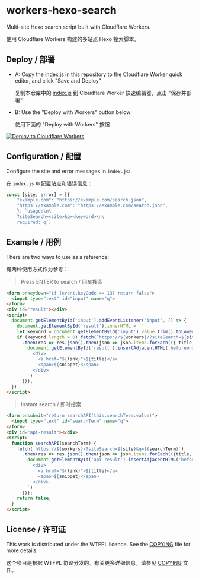 # workers-hexo-search

Multi-site Hexo search script built with Cloudflare Workers.

使用 Cloudflare Workers 构建的多站点 Hexo 搜索脚本。

## Deploy / 部署

- A: Copy the [index.js](https://github.com/kwaa/workers-hexo-search/blob/master/index.js) in this repository to the Cloudflare Worker quick editor, and click "Save and Deploy"

    复制本仓库中的 [index.js](https://github.com/kwaa/workers-hexo-search/blob/master/index.js) 到 Cloudflare Worker 快速编辑器，点击 "保存并部署"

- B: Use the "Deploy with Workers" button below

    使用下面的 "Deploy with Workers" 按钮

[![Deploy to Cloudflare Workers](https://deploy.workers.cloudflare.com/button)](https://deploy.workers.cloudflare.com/?url=https://github.com/kwaa/workers-hexo-search)

## Configuration / 配置

Configure the site and error messages in ```index.js```:

在 ```index.js``` 中配置站点和错误信息：

```javascript
const [site, error] = [{
    "example.com": "https://example.com/search.json",
    "https://example.com": "https://example.com/search.json",
    }, `usage:\n\
    ?siteSearch=<site>&q=<keyword>\n\
    required: q`]
```

## Example / 用例

There are two ways to use as a reference:

有两种使用方式作为参考：

> Press ENTER to search / 回车搜索

```html
<form onkeydown="if (event.keyCode == 13) return false">
  <input type="text" id="input" name="q">
</form>
<div id="result"></div>
<script>
  document.getElementById('input').addEventListener('input', () => {
    document.getElementById('result').innerHTML = ''
    let keyword = document.getElementById('input').value.trim().toLowerCase();
    if (keyword.length > 0) fetch(`https://${workers}/?siteSearch=${site}&q=${keyword}`)
      .then(res => res.json().then(json => json.items.forEach(({ title, link, snippet }) =>
        document.getElementById('result').insertAdjacentHTML('beforeend', `
          <div>
            <a href="${link}">${title}</a>
            <span>${snippet}</span>
          </div>
        `)
      )));
  })
</script>
```

> Instant search / 即时搜索

```html
<form onsubmit="return searchAPI(this.searchTerm.value)">
  <input type="text" id="searchTerm" name="q">
</form>
<div id="api-result"></div>
<script>
  function searchAPI(searchTerm) {
    fetch(`https://${workers}/?siteSearch=${site}&q=${searchTerm}`)
      .then(res => res.json().then(json => json.items.forEach(({title, link, snippet}) =>
        document.getElementById('api-result').insertAdjacentHTML('beforeend', `
          <div>
            <a href="${link}">${title}</a>
            <span>${snippet}</span>
          </div>
        `)
      )));
    return false;
  }
</script>
```

## License / 许可证

This work is distributed under the WTFPL licence. See the [COPYING](https://github.com/kwaa/workers-hexo-search/blob/master/COPYING) file for more details.

这个项目是根据 WTFPL 协议分发的。有关更多详细信息，请参见 [COPYING](https://github.com/kwaa/workers-hexo-search/blob/master/COPYING) 文件。
